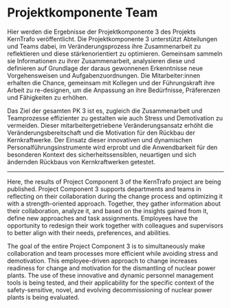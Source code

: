 # Projektkomponente Team 
Hier werden die Ergebnisse der Projektkomponente 3 des Projekts KernTrafo veröffentlicht.
Die Projektkomponente 3 unterstützt Abteilungen und Teams dabei, im Veränderungsprozess ihre Zusammenarbeit zu reflektieren und diese stärkenorientiert zu optimieren. Gemeinsam sammeln sie Informationen zu ihrer Zusammenarbeit, analysieren diese und definieren auf Grundlage der daraus gewonnenen Erkenntnisse neue Vorgehensweisen und Aufgabenzuordnungen. Die Mitarbeiter:innen erhalten die Chance, gemeinsam mit Kollegen und der Führungskraft ihre Arbeit zu re-designen, um die Anpassung an ihre Bedürfnisse, Präferenzen und Fähigkeiten zu erhöhen. 

Das Ziel der gesamten PK 3 ist es, zugleich die Zusammenarbeit und Teamprozesse effizienter zu gestalten wie auch Stress und Demotivation zu vermeiden. Dieser mitarbeitergetriebene Veränderungsansatz erhöht die Veränderungsbereitschaft und die Motivation für den Rückbau der Kernkraftwerke. Der Einsatz dieser innovativen und dynamischen Personalführungsinstrumente wird erprobt und die Anwendbarkeit für den besonderen Kontext des sicherheitssensiblen, neuartigen und sich ändernden Rückbaus von Kernkraftwerken getestet.

---

Here, the results of Project Component 3 of the KernTrafo project are being published.
Project Component 3 supports departments and teams in reflecting on their collaboration during the change process and optimizing it with a strength-oriented approach. Together, they gather information about their collaboration, analyze it, and based on the insights gained from it, define new approaches and task assignments. Employees have the opportunity to redesign their work together with colleagues and supervisors to better align with their needs, preferences, and abilities.

The goal of the entire Project Component 3 is to simultaneously make collaboration and team processes more efficient while avoiding stress and demotivation. This employee-driven approach to change increases readiness for change and motivation for the dismantling of nuclear power plants. The use of these innovative and dynamic personnel management tools is being tested, and their applicability for the specific context of the safety-sensitive, novel, and evolving decommissioning of nuclear power plants is being evaluated. 
